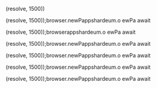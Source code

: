
(resolve, 1500))
                        
(resolve, 1500));browser.newPappshardeum.o
ewPa
                        await

(resolve, 1500));browserappshardeum.o
ewPa
                        await

(resolve, 1500));browser.newPappshardeum.o
ewPa
                        await

(resolve, 1500));browser.newPappshardeum.o
ewPa
                        await

(resolve, 1500));browser.newPappshardeum.o
ewPa
                        await

(resolve, 1500));browser.newPappshardeum.o
ewPa
                        await

